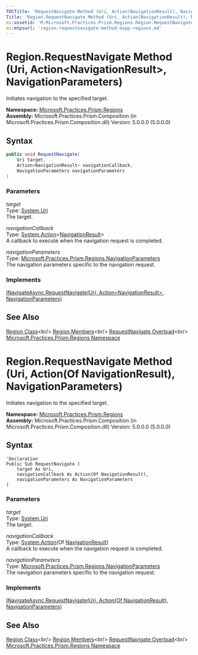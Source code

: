 ```yaml
---
TOCTitle: 'RequestNavigate Method (Uri, Action(NavigationResult), NavigationParameters)'
Title: 'Region.RequestNavigate Method (Uri, Action(NavigationResult), NavigationParameters) (Microsoft.Practices.Prism.Regions)'
ms:assetid: 'M:Microsoft.Practices.Prism.Regions.Region.RequestNavigate(System.Uri,System.Action{Microsoft.Practices.Prism.Regions.NavigationResult},Microsoft.Practices.Prism.Regions.NavigationParameters)'
ms:mtpsurl: 'region-requestnavigate-method-mspp-regions.md'
---
```




# Region.RequestNavigate Method (Uri, Action&lt;NavigationResult&gt;, NavigationParameters)

Initiates navigation to the specified target.

**Namespace:** [Microsoft.Practices.Prism.Regions](/patterns-practices/reference/eventbase-class-mspp-pubsubevents)<br/>
**Assembly:** Microsoft.Practices.Prism.Composition (in Microsoft.Practices.Prism.Composition.dll) Version: 5.0.0.0 (5.0.0.0)

## Syntax

```C#
public void RequestNavigate(
	Uri target,
	Action<NavigationResult> navigationCallback,
	NavigationParameters navigationParameters
)
```

### Parameters

*target*  
Type: [System.Uri](http://msdn.microsoft.com/en-us/library/txt7706a)<br/>
The target.

*navigationCallback*<br/>
Type: [System.Action](http://msdn.microsoft.com/en-us/library/018hxwa8)&lt;[NavigationResult](/patterns-practices/reference/mspp-regions-namespace.navigationresult)&gt;<br/>
A callback to execute when the navigation request is completed.

*navigationParameters*  
Type: [Microsoft.Practices.Prism.Regions.NavigationParameters](/patterns-practices/reference/mspp-regions-namespace.navigationparameters)<br/>
The navigation parameters specific to the navigation request.

### Implements

[INavigateAsync.RequestNavigate(Uri, Action&lt;NavigationResult&gt;, NavigationParameters)](/patterns-practices/reference/inavigateasync-requestnavigate-method-uri-action-navigationresult-navigationparameters-mspp-regions)

## See Also

[Region Class](https://msdn.microsoft.com/en-us/library/microsoft.practices.prism.regions.region(v=pandp.50))<br/>
[Region Members](https://msdn.microsoft.com/en-us/library/microsoft.practices.prism.regions.region_members(v=pandp.50))<br/>
[RequestNavigate Overload](https://msdn.microsoft.com/en-us/library/microsoft.practices.prism.regions.region.requestnavigate(v=pandp.50))<br/>
[Microsoft.Practices.Prism.Regions Namespace](/patterns-practices/reference/eventbase-class-mspp-pubsubevents)<br/>

# Region.RequestNavigate Method (Uri, Action(Of NavigationResult), NavigationParameters)

Initiates navigation to the specified target.

**Namespace:** [Microsoft.Practices.Prism.Regions](/patterns-practices/reference/eventbase-class-mspp-pubsubevents)<br/>
**Assembly:** Microsoft.Practices.Prism.Composition (in Microsoft.Practices.Prism.Composition.dll) Version: 5.0.0.0 (5.0.0.0)

## Syntax

```VB
'Declaration
Public Sub RequestNavigate ( 
	target As Uri,
	navigationCallback As Action(Of NavigationResult),
	navigationParameters As NavigationParameters
)
```

### Parameters

*target*  
Type: [System.Uri](http://msdn.microsoft.com/en-us/library/txt7706a)<br/>
The target.

*navigationCallback*<br/>
Type: [System.Action](http://msdn.microsoft.com/en-us/library/018hxwa8)(Of [NavigationResult](/patterns-practices/reference/mspp-regions-namespace.navigationresult))<br/>
A callback to execute when the navigation request is completed.

*navigationParameters*  
Type: [Microsoft.Practices.Prism.Regions.NavigationParameters](/patterns-practices/reference/mspp-regions-namespace.navigationparameters)<br/>
The navigation parameters specific to the navigation request.

### Implements

[INavigateAsync.RequestNavigate(Uri, Action(Of NavigationResult), NavigationParameters)](/patterns-practices/reference/inavigateasync-requestnavigate-method-uri-action-navigationresult-navigationparameters-mspp-regions)

## See Also

[Region Class](https://msdn.microsoft.com/en-us/library/microsoft.practices.prism.regions.region(v=pandp.50))<br/>
[Region Members](https://msdn.microsoft.com/en-us/library/microsoft.practices.prism.regions.region_members(v=pandp.50))<br/>
[RequestNavigate Overload](https://msdn.microsoft.com/en-us/library/microsoft.practices.prism.regions.region.requestnavigate(v=pandp.50))<br/>
[Microsoft.Practices.Prism.Regions Namespace](/patterns-practices/reference/eventbase-class-mspp-pubsubevents)<br/>